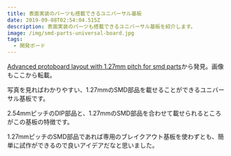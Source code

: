 ```yaml
---
title: 表面実装のパーツも搭載できるユニバーサル基板
date: 2019-09-08T02:54:04.515Z
description: 表面実装のパーツも搭載できるユニバーサル基板を紹介します。
image: /img/smd-parts-universal-board.jpg
tags:
  - 開発ボード
---
```

[Advanced protoboard layout with 1.27mm pitch for smd parts](https://github.com/electroniceel/protoboard)から発見。画像もここから転載。

写真を見ればわかりやすい、1.27mmのSMD部品を載せることができるユニバーサル基板です。

2.54mmピッチのDIP部品と、1.27mmのSMD部品を合わせて載せられるところがこの基板の特徴です。

1.27mmピッチのSMD部品であれば専用のブレイクアウト基板を使わずとも、簡単に試作ができるので良いアイデアだなと思いました。
